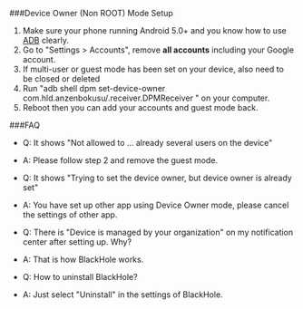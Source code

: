 ###Device Owner (Non ROOT) Mode Setup

1. Make sure your phone running Android  5.0+ and you know how to use [ADB](https://www.xda-developers.com/install-adb-windows-macos-linux/) clearly.
2. Go to "Settings > Accounts", remove **all accounts** including your Google account.
3. If multi-user or guest mode has been set on your device, also need to be closed or deleted
4. Run "adb shell dpm set-device-owner com.hld.anzenbokusu/.receiver.DPMReceiver " on your computer.
5. Reboot then you can add your accounts and guest mode back.

###FAQ

- Q: It shows "Not allowed to ... already several users on the device"
- A: Please follow step 2 and remove the guest mode.

- Q: It shows "Trying to set the device owner, but device owner is already set"
- A: You have set up other app using Device Owner mode, please cancel the settings of other app.

- Q: There is "Device is managed by your organization" on my notification center after setting up. Why?
- A: That is how BlackHole works.

- Q: How to uninstall BlackHole?
- A: Just select "Uninstall" in the settings of BlackHole.


